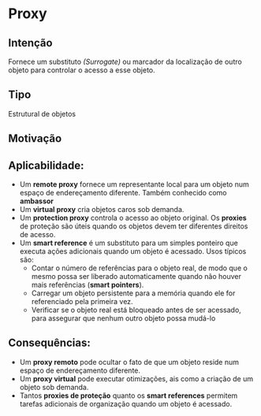 # Proxy

## Intenção
Fornece um substituto *(Surrogate)* ou marcador da localização de outro objeto para controlar o acesso a esse objeto.

## Tipo
Estrutural de objetos

## Motivação

## Aplicabilidade:
- Um **remote proxy** fornece um representante local para um objeto num espaço de endereçamento diferente. Também conhecido como **ambassor**
- Um **virtual proxy** cria objetos caros sob demanda.
- Um **protection proxy** controla o acesso ao objeto original. Os **proxies** de proteção são úteis quando os objetos devem ter diferentes direitos de acesso.
- Um **smart reference** é um substituto para um simples ponteiro que executa ações adicionais quando um objeto é acessado. Usos típicos são:
    - Contar o número de referências para o objeto real, de modo que o mesmo possa ser liberado automaticamente quando não houver mais referências (**smart pointers**).
    - Carregar um objeto persistente para a memória quando ele for referenciado pela primeira vez.
    - Verificar se o objeto real está bloqueado antes de ser acessado, para assegurar que nenhum outro objeto possa mudá-lo

## Consequências:
- Um **proxy remoto** pode ocultar o fato de que um objeto reside num espaço de endereçamento diferente.
- Um **proxy virtual** pode executar otimizações, ais como a criação de um objeto sob demanda.
- Tantos **proxies de proteção** quanto os **smart references** permitem tarefas adicionais de organização quando um objeto é acessado.